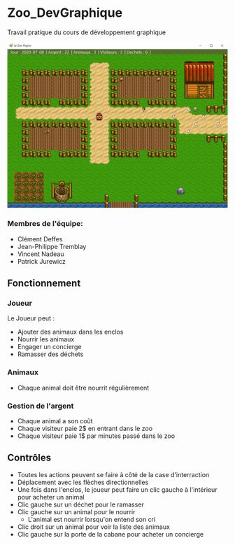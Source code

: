 # Zoo_DevGraphique
 Travail pratique du cours de développement graphique
 
 ![ScreenShot du Zoo](ScreenShot/ZooDevGraphique.PNG)

### Membres de l'équipe:
 - Clément Deffes
 - Jean-Philippe Tremblay
 - Vincent Nadeau
 - Patrick Jurewicz
 
## Fonctionnement

### Joueur

 Le Joueur peut : 
 - Ajouter des animaux dans les enclos
 - Nourrir les animaux
 - Engager un concierge
 - Ramasser des déchets
 
### Animaux

 - Chaque animal doit être nourrit régulièrement
 
### Gestion de l'argent

 - Chaque animal a son coût
 - Chaque visiteur paie 2$ en entrant dans le zoo
 - Chaque visiteur paie 1$ par minutes passé dans le zoo

## Contrôles

 - Toutes les actions peuvent se faire à côté de la case d'interraction
 - Déplacement avec les flèches directionnelles
 - Une fois dans l'enclos, le joueur peut faire un clic gauche à l'intérieur
 pour acheter un animal
 - Clic gauche sur un déchet pour le ramasser
 - Clic gauche sur un animal pour le nourrir
	- L'animal est nourrir lorsqu'on entend son cri
 - Clic droit sur un animal pour voir la liste des animaux
 - Clic gauche sur la porte de la cabane pour acheter un concierge